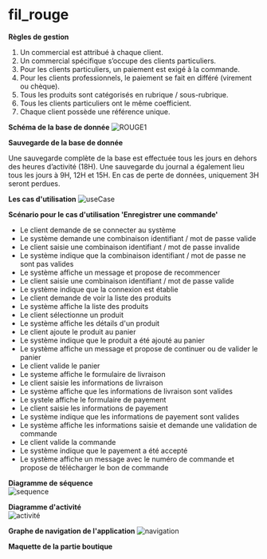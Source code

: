 # fil_rouge

**Règles de gestion**

1. Un commercial est attribué à chaque client.
2. Un commercial spécifique s’occupe des clients particuliers.
3. Pour les clients particuliers, un paiement est exigé à la commande.
4. Pour les clients professionnels, le paiement se fait en différé (virement ou chèque).
5. Tous les produits sont catégorisés en rubrique / sous-rubrique.
6. Tous les clients particuliers ont le même coefficient.
7. Chaque client possède une référence unique.


**Schéma de la base de donnée**
![ROUGE1](https://user-images.githubusercontent.com/103575691/224259297-db5d9f7d-c858-4273-83f0-314d0d0a419c.jpg)


**Sauvegarde de la base de donnée**

Une sauvegarde complète de la base est effectuée tous les jours en dehors des heures d’activité (18H). Une sauvegarde du journal a également lieu tous les jours à 9H, 12H et 15H.
En cas de perte de données, uniquement 3H seront perdues.


**Les cas d'utilisation**
![useCase](https://user-images.githubusercontent.com/103575691/224975258-d27a6773-4d43-42b7-bb67-ea56b8f60018.jpg)


**Scénario pour le cas d'utilisation 'Enregistrer une commande'**

* Le client demande de se connecter au système
* Le système demande une combinaison identifiant / mot de passe valide
* Le client saisie une combinaison identifiant / mot de passe invalide
* Le système indique que la combinaison identifiant / mot de passe ne sont pas valides
* Le système affiche un message et propose de recommencer
* Le client saisie une combinaison identifiant / mot de passe valide
* Le système indique que la connexion est établie
* Le client demande de voir la liste des produits
* Le système affiche la liste des produits
* Le client sélectionne un produit
* Le système affiche les détails d'un produit
* Le client ajoute le produit au panier
* Le système indique que le produit a été ajouté au panier
* Le système affiche un message et propose de continuer ou de valider le panier
* Le client valide le panier
* Le systeme affiche le formulaire de livraison
* Le client saisie les informations de livraison
* Le système affiche que les informations de livraison sont valides
* Le systele affiche le formulaire de payement
* Le client saisie les informations de payement
* Le système indique que les informations de payement sont valides
* Le système affiche les informations saisie et demande une validation de commande
* Le client valide la commande
* Le système indique que le payement a été accepté
* Le système affiche un message avec le numéro de commande et propose de télécharger le bon de commande


**Diagramme de séquence**\
![sequence](https://user-images.githubusercontent.com/103575691/225004816-c64fd434-4c55-4f13-9cfe-f783c837e02c.jpg)


**Diagramme d'activité**\
![activité](https://user-images.githubusercontent.com/103575691/225030418-e821360d-815e-4956-846e-280333eacf83.jpg)

**Graphe de navigation de l'application**
![navigation](https://user-images.githubusercontent.com/103575691/225038542-cffda72e-e579-4370-8d54-5e3d2e2b848e.jpg)

**Maquette de la partie boutique**

